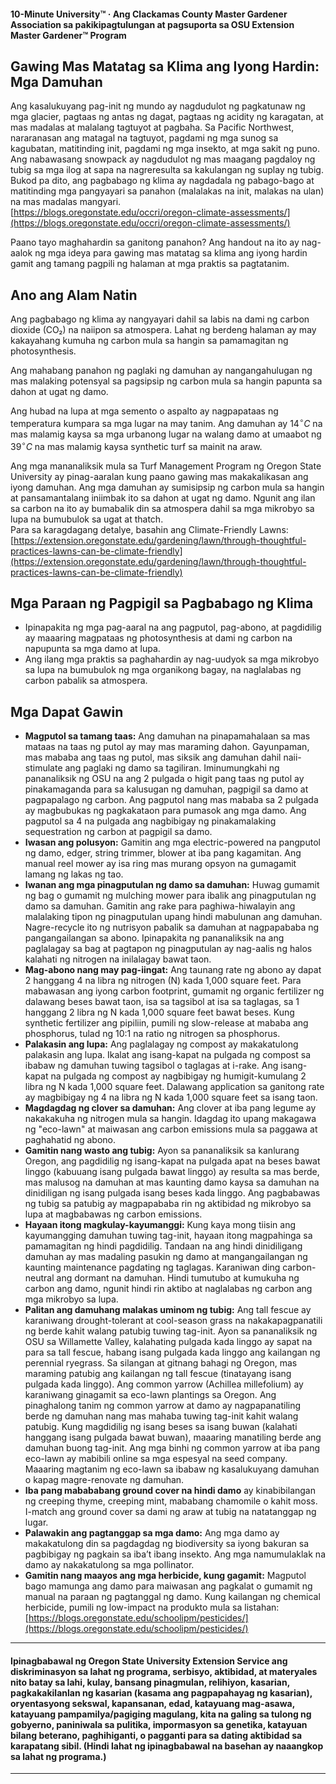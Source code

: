 #### 10-Minute University™ · Ang Clackamas County Master Gardener Association sa pakikipagtulungan at pagsuporta sa OSU Extension Master Gardener™ Program

## Gawing Mas Matatag sa Klima ang Iyong Hardin: Mga Damuhan

Ang kasalukuyang pag-init ng mundo ay nagdudulot ng pagkatunaw ng mga glacier, pagtaas ng antas ng dagat, pagtaas ng acidity ng karagatan, at mas madalas at malalang tagtuyot at pagbaha. Sa Pacific Northwest, nararanasan ang matagal na tagtuyot, pagdami ng mga sunog sa kagubatan, matitinding init, pagdami ng mga insekto, at mga sakit ng puno. Ang nabawasang snowpack ay nagdudulot ng mas maagang pagdaloy ng tubig sa mga ilog at sapa na nagreresulta sa kakulangan ng suplay ng tubig. Bukod pa dito, ang pagbabago ng klima ay nagdadala ng pabago-bago at matitinding mga pangyayari sa panahon (malalakas na init, malakas na ulan) na mas madalas mangyari.  
[https://blogs.oregonstate.edu/occri/oregon-climate-assessments/](https://blogs.oregonstate.edu/occri/oregon-climate-assessments/)

Paano tayo maghahardin sa ganitong panahon? Ang handout na ito ay nag-aalok ng mga ideya para gawing mas matatag sa klima ang iyong hardin gamit ang tamang pagpili ng halaman at mga praktis sa pagtatanim.

## Ano ang Alam Natin

Ang pagbabago ng klima ay nangyayari dahil sa labis na dami ng carbon dioxide (CO₂) na naiipon sa atmospera. Lahat ng berdeng halaman ay may kakayahang kumuha ng carbon mula sa hangin sa pamamagitan ng photosynthesis.

Ang mahabang panahon ng paglaki ng damuhan ay nangangahulugan ng mas malaking potensyal sa pagsipsip ng carbon mula sa hangin papunta sa dahon at ugat ng damo.

Ang hubad na lupa at mga semento o aspalto ay nagpapataas ng temperatura kumpara sa mga lugar na may tanim. Ang damuhan ay $14^{\circ}C$ na mas malamig kaysa sa mga urbanong lugar na walang damo at umaabot ng $39^{\circ}C$ na mas malamig kaysa synthetic turf sa mainit na araw.

Ang mga mananaliksik mula sa Turf Management Program ng Oregon State University ay pinag-aaralan kung paano gawing mas makakalikasan ang iyong damuhan. Ang mga damuhan ay sumisipsip ng carbon mula sa hangin at pansamantalang iniimbak ito sa dahon at ugat ng damo. Ngunit ang ilan sa carbon na ito ay bumabalik din sa atmospera dahil sa mga mikrobyo sa lupa na bumubulok sa ugat at thatch.  
Para sa karagdagang detalye, basahin ang Climate-Friendly Lawns: [https://extension.oregonstate.edu/gardening/lawn/through-thoughtful-practices-lawns-can-be-climate-friendly](https://extension.oregonstate.edu/gardening/lawn/through-thoughtful-practices-lawns-can-be-climate-friendly)

## Mga Paraan ng Pagpigil sa Pagbabago ng Klima

- Ipinapakita ng mga pag-aaral na ang pagputol, pag-abono, at pagdidilig ay maaaring magpataas ng photosynthesis at dami ng carbon na napupunta sa mga damo at lupa.
- Ang ilang mga praktis sa paghahardin ay nag-uudyok sa mga mikrobyo sa lupa na bumubulok ng mga organikong bagay, na naglalabas ng carbon pabalik sa atmospera.

## Mga Dapat Gawin

- **Magputol sa tamang taas:** Ang damuhan na pinapamahalaan sa mas mataas na taas ng putol ay may mas maraming dahon. Gayunpaman, mas mababa ang taas ng putol, mas siksik ang damuhan dahil naii-stimulate ang paglaki ng damo sa tagiliran. Iminumungkahi ng pananaliksik ng OSU na ang 2 pulgada o higit pang taas ng putol ay pinakamaganda para sa kalusugan ng damuhan, pagpigil sa damo at pagpapalago ng carbon. Ang pagputol nang mas mababa sa 2 pulgada ay magbubukas ng pagkakataon para pumasok ang mga damo. Ang pagputol sa 4 na pulgada ang nagbibigay ng pinakamalaking sequestration ng carbon at pagpigil sa damo.
- **Iwasan ang polusyon:** Gamitin ang mga electric-powered na pangputol ng damo, edger, string trimmer, blower at iba pang kagamitan. Ang manual reel mower ay isa ring mas murang opsyon na gumagamit lamang ng lakas ng tao.
- **Iwanan ang mga pinagputulan ng damo sa damuhan:** Huwag gumamit ng bag o gumamit ng mulching mower para ibalik ang pinagputulan ng damo sa damuhan. Gamitin ang rake para paghiwa-hiwalayin ang malalaking tipon ng pinagputulan upang hindi mabulunan ang damuhan. Nagre-recycle ito ng nutrisyon pabalik sa damuhan at nagpapababa ng pangangailangan sa abono. Ipinapakita ng pananaliksik na ang paglalagay sa bag at pagtapon ng pinagputulan ay nag-aalis ng halos kalahati ng nitrogen na inilalagay bawat taon.
- **Mag-abono nang may pag-iingat:** Ang taunang rate ng abono ay dapat 2 hanggang 4 na libra ng nitrogen (N) kada 1,000 square feet. Para mabawasan ang iyong carbon footprint, gumamit ng organic fertilizer ng dalawang beses bawat taon, isa sa tagsibol at isa sa taglagas, sa 1 hanggang 2 libra ng N kada 1,000 square feet bawat beses. Kung synthetic fertilizer ang pipiliin, pumili ng slow-release at mababa ang phosphorus, tulad ng 10:1 na ratio ng nitrogen sa phosphorus.
- **Palakasin ang lupa:** Ang paglalagay ng compost ay makakatulong palakasin ang lupa. Ikalat ang isang-kapat na pulgada ng compost sa ibabaw ng damuhan tuwing tagsibol o taglagas at i-rake. Ang isang-kapat na pulgada ng compost ay nagbibigay ng humigit-kumulang 2 libra ng N kada 1,000 square feet. Dalawang application sa ganitong rate ay magbibigay ng 4 na libra ng N kada 1,000 square feet sa isang taon.
- **Magdagdag ng clover sa damuhan:** Ang clover at iba pang legume ay nakakakuha ng nitrogen mula sa hangin. Idagdag ito upang makagawa ng "eco-lawn" at maiwasan ang carbon emissions mula sa paggawa at paghahatid ng abono.
- **Gamitin nang wasto ang tubig:** Ayon sa pananaliksik sa kanlurang Oregon, ang pagdidilig ng isang-kapat na pulgada apat na beses bawat linggo (kabuuang isang pulgada bawat linggo) ay resulta sa mas berde, mas malusog na damuhan at mas kaunting damo kaysa sa damuhan na dinidiligan ng isang pulgada isang beses kada linggo. Ang pagbabawas ng tubig sa patubig ay magpapababa rin ng aktibidad ng mikrobyo sa lupa at magbabawas ng carbon emissions.
- **Hayaan itong magkulay-kayumanggi:** Kung kaya mong tiisin ang kayumangging damuhan tuwing tag-init, hayaan itong magpahinga sa pamamagitan ng hindi pagdidilig. Tandaan na ang hindi dinidiligang damuhan ay mas madaling pasukin ng damo at mangangailangan ng kaunting maintenance pagdating ng taglagas. Karaniwan ding carbon-neutral ang dormant na damuhan. Hindi tumutubo at kumukuha ng carbon ang damo, ngunit hindi rin aktibo at naglalabas ng carbon ang mga mikrobyo sa lupa.
- **Palitan ang damuhang malakas uminom ng tubig:** Ang tall fescue ay karaniwang drought-tolerant at cool-season grass na nakakapagpanatili ng berde kahit walang patubig tuwing tag-init. Ayon sa pananaliksik ng OSU sa Willamette Valley, kalahating pulgada kada linggo ay sapat na para sa tall fescue, habang isang pulgada kada linggo ang kailangan ng perennial ryegrass. Sa silangan at gitnang bahagi ng Oregon, mas maraming patubig ang kailangan ng tall fescue (tinatayang isang pulgada kada linggo). Ang common yarrow (Achillea millefolium) ay karaniwang ginagamit sa eco-lawn plantings sa Oregon. Ang pinaghalong tanim ng common yarrow at damo ay nagpapanatiling berde ng damuhan nang mas mahaba tuwing tag-init kahit walang patubig. Kung magdidilig ng isang beses sa isang buwan (kalahati hanggang isang pulgada bawat buwan), maaaring manatiling berde ang damuhan buong tag-init. Ang mga binhi ng common yarrow at iba pang eco-lawn ay mabibili online sa mga espesyal na seed company. Maaaring magtanim ng eco-lawn sa ibabaw ng kasalukuyang damuhan o kapag magre-renovate ng damuhan.
- **Iba pang mabababang ground cover na hindi damo** ay kinabibilangan ng creeping thyme, creeping mint, mababang chamomile o kahit moss. I-match ang ground cover sa dami ng araw at tubig na natatanggap ng lugar.
- **Palawakin ang pagtanggap sa mga damo:** Ang mga damo ay makakatulong din sa pagdagdag ng biodiversity sa iyong bakuran sa pagbibigay ng pagkain sa iba’t ibang insekto. Ang mga namumulaklak na damo ay nakakatulong sa mga pollinator.
- **Gamitin nang maayos ang mga herbicide, kung gagamit:** Magputol bago mamunga ang damo para maiwasan ang pagkalat o gumamit ng manual na paraan ng pagtanggal ng damo. Kung kailangan ng chemical herbicide, pumili ng low-impact na produkto mula sa listahan: [https://blogs.oregonstate.edu/schoolipm/pesticides/](https://blogs.oregonstate.edu/schoolipm/pesticides/)

---

#### Ipinagbabawal ng Oregon State University Extension Service ang diskriminasyon sa lahat ng programa, serbisyo, aktibidad, at materyales nito batay sa lahi, kulay, bansang pinagmulan, relihiyon, kasarian, pagkakakilanlan ng kasarian (kasama ang pagpapahayag ng kasarian), oryentasyong sekswal, kapansanan, edad, katayuang mag-asawa, katayuang pampamilya/pagiging magulang, kita na galing sa tulong ng gobyerno, paniniwala sa pulitika, impormasyon sa genetika, katayuan bilang beterano, paghihiganti, o pagganti para sa dating aktibidad sa karapatang sibil. (Hindi lahat ng ipinagbabawal na basehan ay naaangkop sa lahat ng programa.)
---